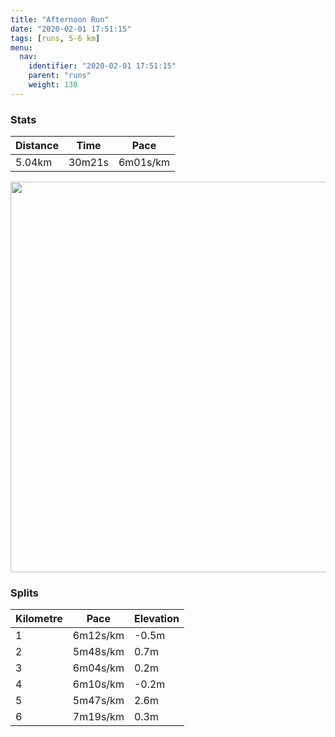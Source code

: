 ```yaml
---
title: "Afternoon Run"
date: "2020-02-01 17:51:15"
tags: [runs, 5-6 km]
menu:
  nav:
    identifier: "2020-02-01 17:51:15"
    parent: "runs"
    weight: 130
---
```


### Stats

| Distance | Time | Pace |
|----------|------|------|
|5.04km|30m21s|6m01s/km|

<img src='https://maps.googleapis.com/maps/api/staticmap?maptype=terrain&path=enc:qrkeIltwLUNTCVLVBn@TJB`@@TJh@IPBn@RRE^AFCN]FAD^Vb@RHVCCSk@z@Un@Cl@@`@D\^|@F^?`@LVR`ALb@H^@d@JXRJHTF^LXTLPj@BLGp@JXRjCNNd@Rb@d@b@tAADBFTZ^Xb@t@Rn@D^HV^p@PRHXNTTv@LTLx@Ad@_@hCRJJ\B`@AjAF^^p@NPP^Fp@d@|A\j@Vh@lAbBn@r@RZl@`@NXj@QfACRBf@^X\Vd@n@tBl@xAbBhCvAdBLXXJZvAN\`@t@t@fBpApENz@HTP`AB^Hh@h@~BJbALxBRjBRdA?RJr@l@zCTlBDjAn@rDNlADh@J`@BT@ZCLGDSDEIG_@G}@?YBA@FVvADt@?TD\?f@PfA?lBEn@LtCIbAS{@Aa@DeAD_@DgAAiAGa@?a@IiAGa@EsAKeAEMTtBBFPEBEGu@WcBOm@UqB[sAm@yDkAqKm@sC[mBiBmH}@cDm@mBMc@SoAIQOQGCMACEwBkDs@_Ag@_AMQm@eB_@oAe@y@KKQKg@KM?OCK@[E_@RIGqB_C}@sAc@}@{@iC&key=AIzaSyBPVQ_iynBzLujdhfLzy8Z-5zczbktE55k&size=800x800&scale=2&markers=color:yellow|label:S|53.47641,-2.25623&markers=color:green|label:F|53.47107999999997,-2.2672699999999977' width='625' />

### Splits

| Kilometre | Pace | Elevation |
|------|------|-----------|
|1|6m12s/km|-0.5m|
|2|5m48s/km|0.7m|
|3|6m04s/km|0.2m|
|4|6m10s/km|-0.2m|
|5|5m47s/km|2.6m|
|6|7m19s/km|0.3m|
